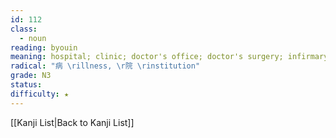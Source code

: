 ```yaml
---
id: 112
class:
  - noun
reading: byouin
meaning: hospital; clinic; doctor's office; doctor's surgery; infirmary
radical: "病 \rillness, \r院 \rinstitution"
grade: N3
status:
difficulty: ★
---
```

[[Kanji List|Back to Kanji List]]